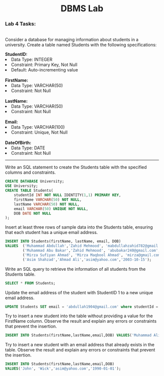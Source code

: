 <h1 align="center">DBMS Lab</h1>
<h3>Lab 4 Tasks:</h3>
<br>Consider a database for managing information about students in a university. Create a table 
named Students with the following specifications:</p>
<b>StudentID:</b>
<li>Data Type: INTEGER</li>
<li>Constraint: Primary Key, Not Null</li>
<li>Default: Auto-incrementing value</li>
<br/>
<b>FirstName:</b>
<li>Data Type: VARCHAR(50)</li> 
<li>Constraint: Not Null </li>
<br/>
<b>LastName:</b>
<li>Data Type: VARCHAR(50)</li> 
<li>Constraint: Not Null </li>
<br/>
<b>Email:</b>
<li>Data Type: VARCHAR(100)</li>
<li>Constraint: Unique, Not Null</li> 
<br/>
<b>DateOfBirth:</b>
<li>Data Type: DATE</li>
<li>Constraint: Not Null</li></p>

<hr/>
<p>Write an SQL statement to create the Students table with the specified columns and 
constraints.</p>

```sql
CREATE DATABASE University;
USE University;
CREATE TABLE Students(
    studentId INT NOT NULL IDENTITY(1,1) PRIMARY KEY,
    firstName VARCHAR(50) NOT NULL,
    lastName VARCHAR(50) NOT NULL,
    email VARCHAR(50) UNIQUE NOT NULL,
    DOB DATE NOT NULL
);
```

<p>Insert at least three rows of sample data into the Students table, ensuring that each 
student has a unique email address.</p>

```sql
INSERT INTO Students(firstName, lastName, email, DOB) 
VALUES  ('Muhammad Abdullah','Zahid Mehmood', 'mabdullahzahid782@gmail.com','2004-09-01'),
        ('Muhammad Abu Bakar','Zahid Mehmood', 'abubakar240@gmail.com','2008-12-10'),
        ('Mirza Sufiyan Ahmad', 'Mirza Maqbool Ahmad', 'mirza@gmail.com','2002-06-15'),
        ('Asim Shahzad','Ahmad Ali','asim@yahoo.com','2003-10-15');
```

<p>Write an SQL query to retrieve the information of all students from the Students 
table.</p>

```sql
SELECT * FROM Students;
```

<p> Update the email address of the student with StudentID 1 to a new unique email 
address.</p>

```sql
UPDATE Students SET email = 'abdullah1904@gmail.com' where studentId = 1;
```

<p>Try to insert a new student into the table without providing a value for the FirstName column. Observe the result and explain any errors or constraints that prevent the insertion.</p>

```sql
INSERT INTO Students(firstName,lastName,email,DOB) VALUES('Muhammad Ali', NULL, NULL,'2025-12-10');
```

<p>Try to insert a new student with an email address that already exists in the table. Observe the result and explain any errors or constraints that prevent the insertion.</p>

```sql
INSERT INTO Students(firstName,lastName,email,DOB)
VALUES('John', 'Wick','asim@yahoo.com','1990-01-01');
```